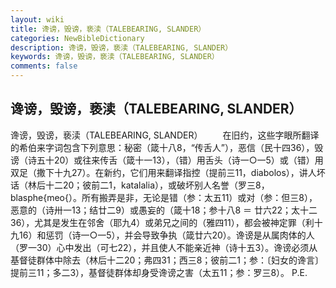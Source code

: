```yaml
---
layout: wiki
title: 谗谤，毁谤，亵渎（TALEBEARING, SLANDER）
categories: NewBibleDictionary
description: 谗谤，毁谤，亵渎（TALEBEARING, SLANDER）
keywords: 谗谤，毁谤，亵渎（TALEBEARING, SLANDER）
comments: false
---
```


## 谗谤，毁谤，亵渎（TALEBEARING, SLANDER）



谗谤，毁谤，亵渎（TALEBEARING, SLANDER）
　　在旧约，这些字眼所翻译的希伯来字词包含下列意思：秘密（箴十八8，“传舌人”），恶信（民十四36），毁谤（诗五十20）或往来传舌（箴十一13），（错）用舌头（诗一○一5）或（错）用双足（撒下十九27）。在新约，它们用来翻译指控（提前三11，diabolos），讲人坏话（林后十二20；彼前二1，katalalia），或破坏别人名誉（罗三8，blasphe{meo{）。所有搬弄是非，无论是错（参：太五11）或对（参：但三8），恶意的（诗卅一13；结廿二9）或愚妄的（箴十18；参十八8 ＝ 廿六22；太十二36），尤其是发生在邻舍（耶九4）或弟兄之间的（雅四11），都会被神定罪（利十九16）和惩罚（诗一○一5），并会导致争执（箴廿六20）。谗谤是从属肉体的人（罗一30）心中发出（可七22），并且使人不能亲近神（诗十五3）。谗谤必须从基督徒群体中除去（林后十二20；弗四31；西三8；彼前二1；参：〔妇女的谗言〕提前三11；多二3），基督徒群体却身受谗谤之害（太五11；参：罗三8）。
P.E.




